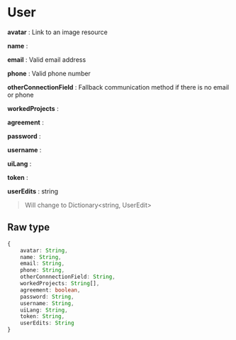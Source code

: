 # User

**avatar** : Link to an image resource

**name** :

**email** : Valid email address

**phone** : Valid phone number

**otherConnectionField** : Fallback communication method if there is no email or phone

**workedProjects** :

**agreement** :

**password** :

**username** :

**uiLang** :

**token** :

**userEdits** : string

> Will change to Dictionary<string, UserEdit>

## Raw type

```typescript
{
    avatar: String,
    name: String,
    email: String,
    phone: String,
    otherConnnectionField: String,
    workedProjects: String[],
    agreement: boolean,
    password: String,
    username: String,
    uiLang: String,
    token: String,
    userEdits: String
}
```
